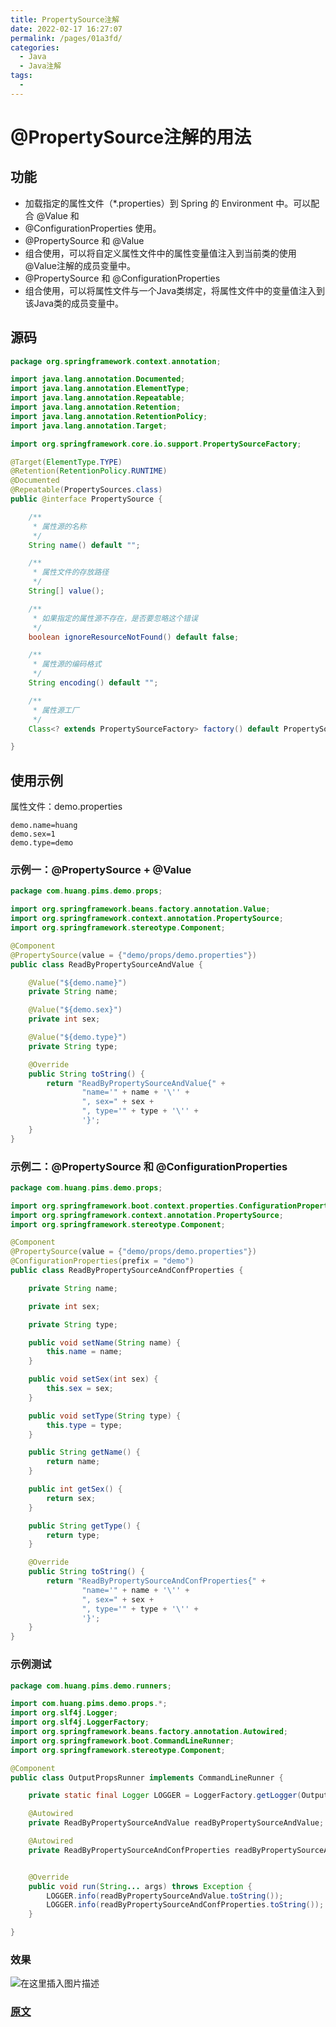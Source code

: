 ```yaml
---
title: PropertySource注解
date: 2022-02-17 16:27:07
permalink: /pages/01a3fd/
categories:
  - Java
  - Java注解
tags:
  - 
---
```


# @PropertySource注解的用法

## 功能

- 加载指定的属性文件（*.properties）到 Spring 的 Environment 中。可以配合 @Value 和
- @ConfigurationProperties 使用。
- @PropertySource 和 @Value
- 组合使用，可以将自定义属性文件中的属性变量值注入到当前类的使用@Value注解的成员变量中。
- @PropertySource 和 @ConfigurationProperties
- 组合使用，可以将属性文件与一个Java类绑定，将属性文件中的变量值注入到该Java类的成员变量中。

## 源码

```java
package org.springframework.context.annotation;

import java.lang.annotation.Documented;
import java.lang.annotation.ElementType;
import java.lang.annotation.Repeatable;
import java.lang.annotation.Retention;
import java.lang.annotation.RetentionPolicy;
import java.lang.annotation.Target;

import org.springframework.core.io.support.PropertySourceFactory;

@Target(ElementType.TYPE)
@Retention(RetentionPolicy.RUNTIME)
@Documented
@Repeatable(PropertySources.class)
public @interface PropertySource {

    /**
     * 属性源的名称
     */
    String name() default "";

    /**
     * 属性文件的存放路径
     */
    String[] value();

    /**
     * 如果指定的属性源不存在，是否要忽略这个错误
     */
    boolean ignoreResourceNotFound() default false;

    /**
     * 属性源的编码格式
     */
    String encoding() default "";

    /**
     * 属性源工厂
     */
    Class<? extends PropertySourceFactory> factory() default PropertySourceFactory.class;

}

```

## 使用示例

属性文件：demo.properties

```properties
demo.name=huang
demo.sex=1
demo.type=demo
```

### 示例一：@PropertySource + @Value

```java
package com.huang.pims.demo.props;

import org.springframework.beans.factory.annotation.Value;
import org.springframework.context.annotation.PropertySource;
import org.springframework.stereotype.Component;

@Component
@PropertySource(value = {"demo/props/demo.properties"})
public class ReadByPropertySourceAndValue {

    @Value("${demo.name}")
    private String name;

    @Value("${demo.sex}")
    private int sex;

    @Value("${demo.type}")
    private String type;

    @Override
    public String toString() {
        return "ReadByPropertySourceAndValue{" +
                "name='" + name + '\'' +
                ", sex=" + sex +
                ", type='" + type + '\'' +
                '}';
    }
}

```

### 示例二：@PropertySource 和 @ConfigurationProperties

```java
package com.huang.pims.demo.props;

import org.springframework.boot.context.properties.ConfigurationProperties;
import org.springframework.context.annotation.PropertySource;
import org.springframework.stereotype.Component;

@Component
@PropertySource(value = {"demo/props/demo.properties"})
@ConfigurationProperties(prefix = "demo")
public class ReadByPropertySourceAndConfProperties {

    private String name;

    private int sex;

    private String type;

    public void setName(String name) {
        this.name = name;
    }

    public void setSex(int sex) {
        this.sex = sex;
    }

    public void setType(String type) {
        this.type = type;
    }

    public String getName() {
        return name;
    }

    public int getSex() {
        return sex;
    }

    public String getType() {
        return type;
    }

    @Override
    public String toString() {
        return "ReadByPropertySourceAndConfProperties{" +
                "name='" + name + '\'' +
                ", sex=" + sex +
                ", type='" + type + '\'' +
                '}';
    }
}

```

### 示例测试

```java
package com.huang.pims.demo.runners;

import com.huang.pims.demo.props.*;
import org.slf4j.Logger;
import org.slf4j.LoggerFactory;
import org.springframework.beans.factory.annotation.Autowired;
import org.springframework.boot.CommandLineRunner;
import org.springframework.stereotype.Component;

@Component
public class OutputPropsRunner implements CommandLineRunner {

    private static final Logger LOGGER = LoggerFactory.getLogger(OutputPropsRunner.class);

    @Autowired
    private ReadByPropertySourceAndValue readByPropertySourceAndValue;

    @Autowired
    private ReadByPropertySourceAndConfProperties readByPropertySourceAndConfProperties;


    @Override
    public void run(String... args) throws Exception {
        LOGGER.info(readByPropertySourceAndValue.toString());
        LOGGER.info(readByPropertySourceAndConfProperties.toString());
    }

}

```

### 效果

![在这里插入图片描述](http://img.alicbin.com/img/20220217163056.png)

### [原文](https://blog.csdn.net/qq_37312838/article/details/108237678) 
